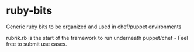 # ruby-bits
Generic ruby bits to be organized and used in chef/puppet environments

rubrik.rb is the start of the framework to run underneath puppet/chef - Feel free to submit use cases.
